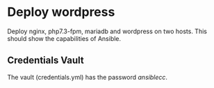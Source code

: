 # Deploy wordpress

Deploy nginx, php7.3-fpm, mariadb and wordpress on two hosts. This should show the capabilities of Ansible.

## Credentials Vault

The vault (credentials.yml) has the password *ansiblecc*.
